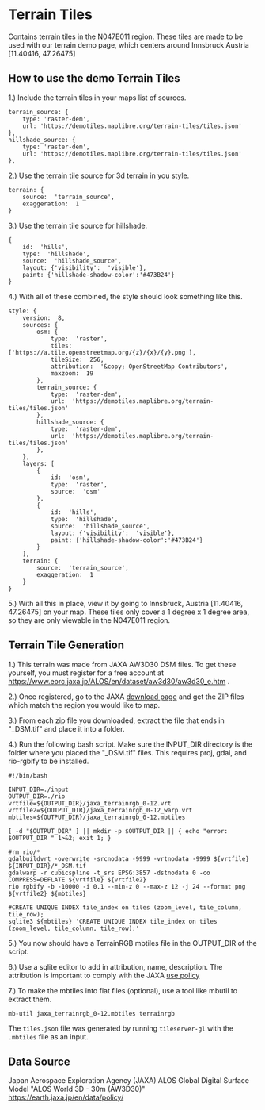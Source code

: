 

# Terrain Tiles

Contains terrain tiles in the N047E011 region. These tiles are made to be used with our terrain demo page, which centers around Innsbruck Austria [11.40416, 47.26475]

## How to use the demo Terrain Tiles

1.) Include the terrain tiles in your maps list of sources.

    terrain_source: {
    	type: 'raster-dem',
    	url: 'https://demotiles.maplibre.org/terrain-tiles/tiles.json'
    },
    hillshade_source: {
    	type: 'raster-dem',
    	url: 'https://demotiles.maplibre.org/terrain-tiles/tiles.json'
    },

2.) Use the terrain tile source for 3d terrain in you style.

    terrain: {
    	source:  'terrain_source',
    	exaggeration:  1
    }

3.) Use the terrain tile source for hillshade.

    {
    	id:  'hills',
    	type:  'hillshade',
    	source:  'hillshade_source',
    	layout: {'visibility':  'visible'},
    	paint: {'hillshade-shadow-color':'#473B24'}
    }
  
4.) With all of these combined, the style should look something like this.
 

    style: {
    	version:  8,
    	sources: {
    		osm: {
				type:  'raster',
				tiles: ['https://a.tile.openstreetmap.org/{z}/{x}/{y}.png'],
				tileSize:  256,
				attribution:  '&copy; OpenStreetMap Contributors',
				maxzoom:  19
			},
    		terrain_source: {
				type:  'raster-dem',
				url:  'https://demotiles.maplibre.org/terrain-tiles/tiles.json'
			},
    		hillshade_source: {
				type:  'raster-dem',
				url:  'https://demotiles.maplibre.org/terrain-tiles/tiles.json'
			},
    	},
    	layers: [
    		{
    			id:  'osm',
    			type:  'raster',
    			source:  'osm'
    		},
    		{
    			id:  'hills',
				type:  'hillshade',
				source:  'hillshade_source',
				layout: {'visibility':  'visible'},
				paint: {'hillshade-shadow-color':'#473B24'}
			}
		],
		terrain: {
			source:  'terrain_source',
			exaggeration:  1
		}
    }

5.) With all this in place, view it by going to Innsbruck, Austria [11.40416, 47.26475] on your map. These tiles only cover a 1 degree x 1 degree area, so they are only viewable in the N047E011 region.

## Terrain Tile Generation


1.) This terrain was made from JAXA AW3D30 DSM files. To get these yourself, you must register for a free account at https://www.eorc.jaxa.jp/ALOS/en/dataset/aw3d30/aw3d30_e.htm .

2.) Once registered, go to the JAXA [download page](https://www.eorc.jaxa.jp/ALOS/en/aw3d30/data/index.htm) and get the ZIP files which match the region you would like to map.

3.) From each zip file you downloaded, extract the file that ends in "_DSM.tif" and place it into a folder.

4.) Run the following bash script. Make sure the INPUT_DIR directory is the folder where you placed the "_DSM.tif" files. This requires proj, gdal, and rio-rgbify to be installed.

    #!/bin/bash
    
    INPUT_DIR=./input
    OUTPUT_DIR=./rio
    vrtfile=${OUTPUT_DIR}/jaxa_terrainrgb_0-12.vrt
    vrtfile2=${OUTPUT_DIR}/jaxa_terrainrgb_0-12_warp.vrt
    mbtiles=${OUTPUT_DIR}/jaxa_terrainrgb_0-12.mbtiles

    [ -d "$OUTPUT_DIR" ] || mkdir -p $OUTPUT_DIR || { echo "error: $OUTPUT_DIR " 1>&2; exit 1; }
    
    #rm rio/*
    gdalbuildvrt -overwrite -srcnodata -9999 -vrtnodata -9999 ${vrtfile} ${INPUT_DIR}/*_DSM.tif
    gdalwarp -r cubicspline -t_srs EPSG:3857 -dstnodata 0 -co COMPRESS=DEFLATE ${vrtfile} ${vrtfile2}
    rio rgbify -b -10000 -i 0.1 --min-z 0 --max-z 12 -j 24 --format png ${vrtfile2} ${mbtiles}
    
    #CREATE UNIQUE INDEX tile_index on tiles (zoom_level, tile_column, tile_row);
    sqlite3 ${mbtiles} 'CREATE UNIQUE INDEX tile_index on tiles (zoom_level, tile_column, tile_row);'

5.) You now should have a TerrainRGB mbtiles file in the OUTPUT_DIR of the script. 

6.) Use a sqlite editor to add in attribution, name, description.  The attribution is important to comply with the JAXA [use policy](https://earth.jaxa.jp/policy/en.html) 

7.) To make the mbtiles into flat files (optional), use a tool like mbutil to extract them.

    mb-util jaxa_terrainrgb_0-12.mbtiles terrainrgb

The `tiles.json` file was generated by running `tileserver-gl` with the `.mbtiles` file as an input.

## Data Source
Japan Aerospace Exploration Agency (JAXA)
ALOS Global Digital Surface Model "ALOS World 3D - 30m (AW3D30)"
https://earth.jaxa.jp/en/data/policy/

